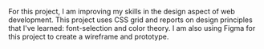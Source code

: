 For this project, I am improving my skills in the design aspect of web development. This project uses CSS grid and reports on design principles that I've learned: font-selection and color theory. I am also using Figma for this project to create a wireframe and prototype.